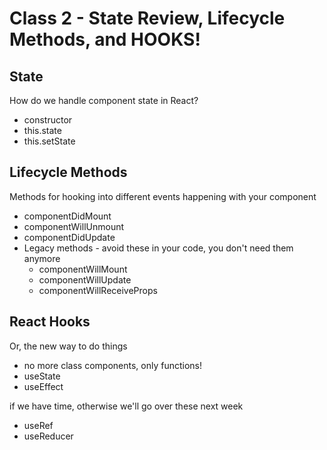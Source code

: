 # Class 2 - State Review, Lifecycle Methods, and HOOKS!

## State

How do we handle component state in React?

* constructor
* this.state
* this.setState

## Lifecycle Methods

Methods for hooking into different events happening with your component

* componentDidMount
* componentWillUnmount
* componentDidUpdate
* Legacy methods - avoid these in your code, you don't need them anymore
    * componentWillMount
    * componentWillUpdate
    * componentWillReceiveProps    

## React Hooks

Or, the new way to do things

* no more class components, only functions!
* useState
* useEffect

if we have time, otherwise we'll go over these next week

* useRef
* useReducer
